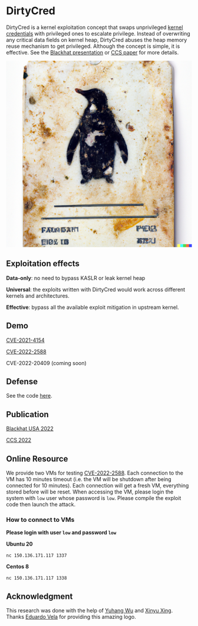 # DirtyCred

DirtyCred is a kernel exploitation concept that swaps unprivileged [kernel credentials](https://www.kernel.org/doc/Documentation/security/credentials.txt) with privileged ones to escalate privilege. Instead of overwriting any critical data fields on kernel heap, DirtyCred abuses the heap memory reuse mechanism to get privileged. Although the concept is simple, it is effective. See the [Blackhat presentation](https://zplin.me/papers/DirtyCred-Zhenpeng.pdf) or [CCS paper](https://zplin.me/papers/DirtyCred.pdf) for more details.

![](./img/DirtyCred.png)

## Exploitation effects

**Data-only**: no need to bypass KASLR or leak kernel heap

**Universal**: the exploits written with DirtyCred would work across different kernels and architectures.

**Effective**: bypass all the available exploit mitigation in upstream kernel.

## Demo
[CVE-2021-4154](https://github.com/Markakd/CVE-2021-4154)

[CVE-2022-2588](https://github.com/Markakd/CVE-2022-2588)

CVE-2022-20409 (coming soon)

## Defense

See the code [here](./defense).

## Publication

[Blackhat USA 2022](https://zplin.me/papers/DirtyCred-Zhenpeng.pdf)

[CCS 2022](https://zplin.me/papers/DirtyCred.pdf)

## Online Resource

We provide two VMs for testing [CVE-2022-2588](https://github.com/Markakd/CVE-2022-2588). Each connection to the VM has 10 minutes timeout (i.e. the VM will be shutdown after being connected for 10 minutes). Each connection will get a fresh VM, everything stored before will be reset. When accessing the VM, please login the system with `low` user whose password is `low`. Please compile the exploit code then launch the attack.

### How to connect to VMs

**Please login with user `low` and password `low`**

**Ubuntu 20**
```
nc 150.136.171.117 1337
```

**Centos 8**
```
nc 150.136.171.117 1338
```

## Acknowledgment

This research was done with the help of [Yuhang Wu](https://twitter.com/wupco1996) and [Xinyu Xing](https://twitter.com/xingxinyu). Thanks [Eduardo Vela](https://twitter.com/sirdarckcat) for providing this amazing logo.

